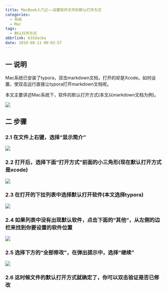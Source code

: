 ```yaml
---
title: MacBook入门之——设置软件文件的默认打开方式
categories:
  - 系统
  - Mac
tags:
  - 默认打开方式
abbrlink: 635dacba
date: 2019-08-11 00:03:57
---
```


## 一 说明

Mac系统已安装了typora，双击markdown文档，打开的却是Xcode。如何设置，使双击运行直接让typora打开markdown文档呢。  

本文主要讲述Mac系统下，软件的默认打开方式(本文以markdown文档为例)。

<!--more-->

![][1]
## 二 步骤

### 2.1 在文件上右键，选择“显示简介”
![][2]
### 2.2 打开后，选择下面“打开方式”前面的小三角形(现在默认打开方式是xcode)
![][3]
### 2.3 在打开的下拉列表中选择默认打开软件(本文选择typora)
![][4]
### 2.4 如果列表中没有出现默认软件，点击下面的“其他“，从左侧的边栏来找到你要设置的软件位置
![][5]
### 2.5 选择下方的“全部修改”，在弹出提示中，选择“继续”
![][6]
### 2.6 这时候文件的默认打开方式就确定了，你可以双击验证是否已修改



[1]: https://raw.githubusercontent.com/PGzxc/CDN/master/blog-image/mac-default-setting-open-xcode.png
[2]: https://raw.githubusercontent.com/PGzxc/CDN/master/blog-image/mac-default-setting-show-brief.png
[3]: https://raw.githubusercontent.com/PGzxc/CDN/master/blog-image/mac-default-setting-open-way.png
[4]: https://raw.githubusercontent.com/PGzxc/CDN/master/blog-image/mac-default-setting-open-typora.png
[5]: https://raw.githubusercontent.com/PGzxc/CDN/master/blog-image/mac-default-setting-open-other.png
[6]: https://raw.githubusercontent.com/PGzxc/CDN/master/blog-image/mac-default-setting-all-config.png

